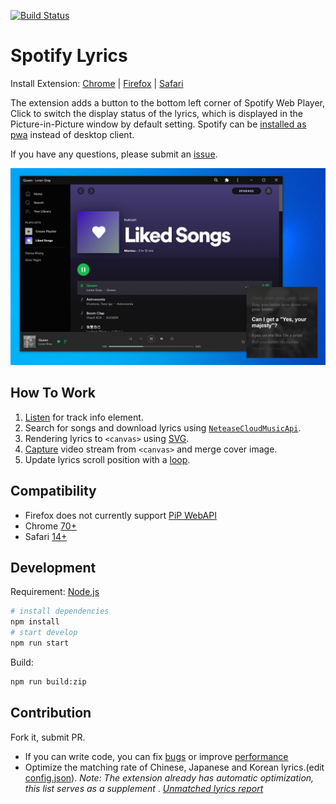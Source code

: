 [![Build Status](https://travis-ci.org/mantou132/Spotify-Lyrics.svg?branch=master)](https://travis-ci.org/mantou132/Spotify-Lyrics)

# Spotify Lyrics

Install Extension: [Chrome](https://chrome.google.com/webstore/detail/spotify-lyrics/mkjfooclbdgjdclepjeepbmmjaclipod) | [Firefox](https://addons.mozilla.org/en-US/firefox/addon/spotify-lyrics/) | [Safari](https://github.com/mantou132/Spotify-Lyrics/releases)

The extension adds a button to the bottom left corner of Spotify Web Player,
Click to switch the display status of the lyrics,
which is displayed in the Picture-in-Picture window by default setting.
Spotify can be [installed as pwa](https://support.google.com/chrome/answer/9658361) instead of desktop client.

If you have any questions, please submit an [issue](https://github.com/mantou132/Spotify-Lyrics/issues).

![screenshot](./screenshot/screenshot3.jpg)

## How To Work

1. [Listen](https://developer.mozilla.org/en-US/docs/Web/API/MutationObserver) for track info element.
2. Search for songs and download lyrics using [`NeteaseCloudMusicApi`](https://github.com/Binaryify/NeteaseCloudMusicApi).
3. Rendering lyrics to `<canvas>` using [SVG](https://developer.mozilla.org/en-US/docs/Web/SVG/Element/foreignObject).
4. [Capture](https://developer.mozilla.org/en-US/docs/Web/API/HTMLCanvasElement/captureStream) video stream from `<canvas>` and merge cover image.
5. Update lyrics scroll position with a [loop](https://developer.mozilla.org/en-US/docs/Web/API/WindowOrWorkerGlobalScope/setTimeout).

## Compatibility

* Firefox does not currently support [PiP WebAPI](https://bugzilla.mozilla.org/show_bug.cgi?id=1463402)
* Chrome [70+](https://caniuse.com/#feat=picture-in-picture)
* Safari [14+](https://developer.apple.com/documentation/safariservices/safari_web_extensions)

## Development

Requirement: [Node.js](https://nodejs.org)

```bash
# install dependencies
npm install
# start develop
npm run start
```

Build:
```bash
npm run build:zip
```

## Contribution

Fork it, submit PR.

* If you can write code, you can fix [bugs](https://github.com/mantou132/Spotify-Lyrics/issues?q=is%3Aissue+is%3Aopen+label%3Abug) or improve [performance](https://github.com/mantou132/Spotify-Lyrics/issues?q=is%3Aissue+is%3Aopen+label%3Aperformance)
* Optimize the matching rate of Chinese, Japanese and Korean lyrics.(edit [config.json](./src/page/config.json)). *Note: The extension already has automatic optimization, this list serves as a supplement* . *[Unmatched lyrics report](https://datastudio.google.com/reporting/bfd79c68-f9f4-4af5-8e51-a12d3d6be450)*